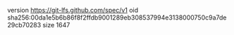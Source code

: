 version https://git-lfs.github.com/spec/v1
oid sha256:00da1e5b6b86f8f2ffdb9001289eb308537994e3138000750c9a7de29cb70283
size 1647
